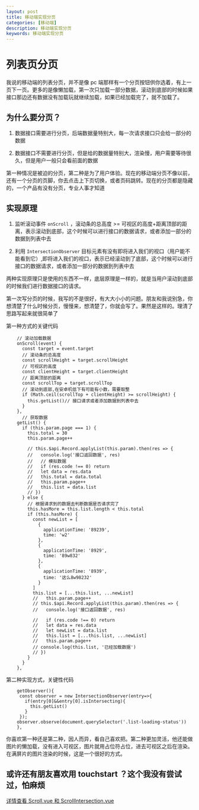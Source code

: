 ```yaml
---
layout: post
title: 移动端实现分页
categories: [移动端]
description: 移动端实现分页
keywords: 移动端实现分页
---
```


# 列表页分页

我说的移动端的列表分页，并不是像 pc 端那样有一个分页按钮供你选着，有上一页下一页。更多的是像懒加载，第一次只加载一部分数据，滚动到底部的时候如果接口那边还有数据没有加载玩就继续加载，如果已经加载完了，就不加载了。

## 为什么要分页？

1. 数据接口需要进行分页，后端数据量特别大，每一次请求接口只会给一部分的数据

2. 数据接口不需要进行分页，但是给的数据量特别大，渲染慢，用户需要等待很久，但是用户一般只会看前面的数据

第一种情况是被迫的分页，第二种是为了用户体验。现在的移动端分页不像以前，还有一个分页的页脚，你去点击上下页切换，或者页码跳转。现在的分页都是隐藏的，一个产品有没有分页，专业人事才知道

## 实现原理

1. 监听滚动事件 `onScroll` ，滚动条的总高度 >= 可视区的高度+距离顶部的距离，表示滚动到底部，这个时候可以进行接口的数据请求，或者添加一部分的数据到列表中去

2. 利用 `IntersectionObserver` 目标元素有没有即将进入我们的视口（用户能不能看到它）,即将进入我们的视口，表示已经滚动到了底部，这个时候可以进行接口的数据请求，或者添加一部分的数据到列表中去

两种实现原理只是使用的东西不一样，底层原理是一样的，就是当用户滚动到底部的时候我们进行数据接口的请求。

第一次写分页的时候，我写的不是很好，有大大小小的问题。朋友和我说别急，你想清楚了什么时候分页，慢慢来，想清楚了，你就会写了。果然是这样的。理清了思路写起来就很简单了

第一种方式的关键代码

```
    // 滚动加载数据
    onScroll(event) {
      const target = event.target
      // 滚动条的总高度
      const scrollHeight = target.scrollHeight
      // 可视区的高度
      const clientHeight = target.clientHeight
      // 距离顶部的距离
      const scrollTop = target.scrollTop
      // 滚动到底部,在安卓机低下有可能有小数，需要取整
      if (Math.ceil(scrollTop + clientHeight) >= scrollHeight) {
        this.getList()// 接口请求或者添加数据到列表中去
      }
    },
      // 获取数据
    getList() {
      if (this.param.page === 1) {
        this.total = 30
        this.param.page++

        // this.$api.Record.applyList(this.param).then(res => {
        //   console.log('接口返回数据', res)
        //   // 模拟数据
        //   if (res.code !== 0) return
        //   let data = res.data
        //   this.total = data.total
        //   this.param.page++
        //   this.list = data.list
        // })
      } else {
        // 根据请求到的数据去判断数据是否请求完了
        this.hasMore = this.list.length < this.total
        if (this.hasMore) {
          const newList = [
            {
              applicationTime: '89239',
              time: 'w2'
            },
            {
              applicationTime: '8929',
              time: '89w832'
            },
            {
              applicationTime: '8939',
              time: '这么8w98232'
            }
          ]
          this.list = [...this.list, ...newList]
          //   this.param.page++
          // this.$api.Record.applyList(this.param).then(res => {
          //   console.log('接口返回数据', res)

          //   if (res.code !== 0) return
          //   let data = res.data
          //   let newList = data.list
          //   this.list = [...this.list, ...newList]
          //   this.param.page++
          // console.log(this.list, '已经加载数据')
          // })
        }
      }
    },
```

第二种实现方式，关键性代码

```
    getObserver(){
     const observer = new IntersectionObserver(entry=>{
       if(entry[0]&&entry[0].isIntersecting){
         this.getList()
       }
     });
    observer.observe(document.querySelector('.list-loading-status'))
    },
```

你喜欢第一种还是第二种，因人而异，看自己喜欢把。第二种更加灵活，他还能做图片的懒加载，没有进入可视区，图片就用占位符占位，进去可视区之后在渲染。在满屏片的图片渲染的时候，这是一个很好的方式。

## 或许还有朋友喜欢用 touchstart ？这个我没有尝试过，怕麻烦

[详情查看 Scroll.vue 和 ScrollIntersection.vue](https://github.com/sunseekers/vue-compontent/tree/master/src/components)
